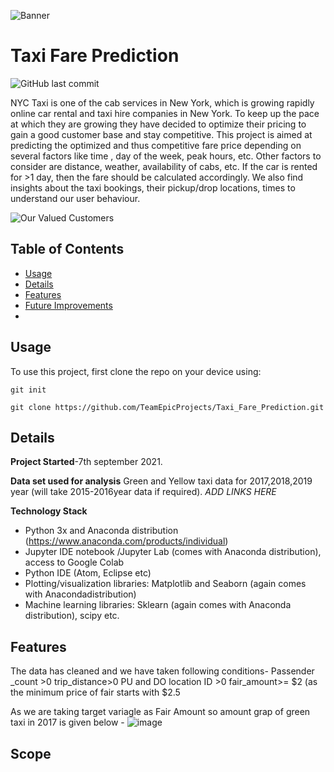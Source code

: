 ![Banner](imgs/banner.png)

# Taxi Fare Prediction


![GitHub last commit](https://img.shields.io/github/last-commit/TeamEpicProjects/Taxi_Fare_Prediction)

NYC Taxi is one of the cab services in New York, which is growing rapidly online car rental and taxi hire companies in New York. To keep up the pace at which they are growing they have decided to optimize their pricing to gain a good customer base and stay competitive. This project is aimed at predicting the optimized and thus competitive fare price depending on several factors like time , day of the week, peak hours, etc. Other factors to consider are distance, weather, availability of cabs, etc. If the car is rented for >1 day, then the fare should be calculated accordingly.
We also find insights about the taxi bookings, their pickup/drop locations, times to understand our user behaviour.

![Our Valued Customers](https://media.giphy.com/media/ueL1IQvGAY7ut1CLMy/giphy.gif)

## Table of Contents
- [Usage](#Usage)
- [Details](#Details)
- [Features](#Features)
- [Future Improvements](#Scope)
- 
## Usage
To use this project, first clone the repo on your device using:

```git init```

```git clone https://github.com/TeamEpicProjects/Taxi_Fare_Prediction.git```

## Details

**Project Started**-7th september 2021.

**Data set used for analysis**
Green and Yellow taxi data for 2017,2018,2019 year (will take 2015-2016year data if required). *ADD LINKS HERE*

**Technology Stack**
    
- Python 3x and Anaconda distribution (https://www.anaconda.com/products/individual)
- Jupyter IDE notebook /Jupyter Lab (comes with Anaconda distribution), access to Google Colab
- Python IDE (Atom, Eclipse etc)
- Plotting/visualization libraries: Matplotlib and Seaborn (again comes with Anacondadistribution)
- Machine learning libraries: Sklearn (again comes with Anaconda distribution), scipy etc.
    
## Features
The data has cleaned and we have taken following conditions-
Passender _count >0
trip_distance>0
PU and DO location ID >0
fair_amount>= $2 (as the minimum price of fair starts with $2.5 


As we are taking target variagle as Fair Amount so amount grap of green taxi in 2017 is given below -
![image](https://user-images.githubusercontent.com/88528280/135269143-747bfc26-712b-401c-949e-baa6a5fe1058.png)


## Scope
